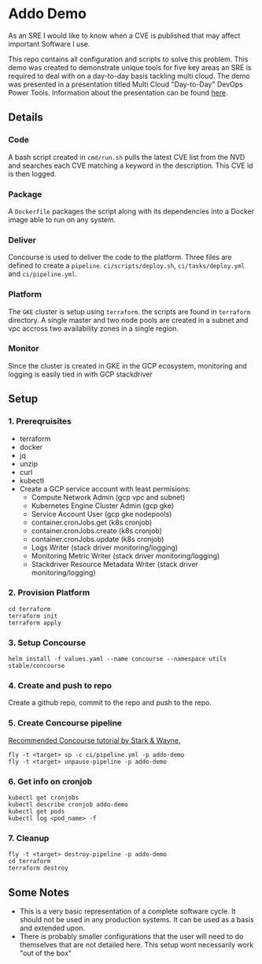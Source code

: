 # Addo Demo

As an SRE I would like to know when a CVE is published that may affect important Software I use. 

This repo contains all configuration and scripts to solve this problem. This demo was created to demonstrate unique tools for five key areas an SRE is required to deal with on a day-to-day basis tackling multi cloud. The demo was presented in a presentation titled Multi Cloud "Day-to-Day" DevOps Power Tools. Information about the presentation can be found [here](https://www.alldaydevops.com/addo-speakers/ronen-freeman).


## Details

### Code

A bash script created in `cmd/run.sh` pulls the latest CVE list from the NVD and searches each CVE matching a keyword in the description. This CVE id is then logged.

### Package

A `Dockerfile` packages the script along with its dependencies into a Docker image able to run on any system.

### Deliver

Concourse is used to deliver the code to the platform. Three files are defined to create a `pipeline`. `ci/scripts/deploy.sh`, `ci/tasks/deploy.yml` and `ci/pipeline.yml`.

### Platform

The `GKE` cluster is setup using `terraform`. the scripts are found in `terraform` directory. A single master and two node pools are created in a subnet and vpc accross two availability zones in a single region.


### Monitor

Since the cluster is created in GKE in the GCP ecosystem, monitoring and logging is easily tied in with GCP stackdriver


## Setup


### 1. Prereqruisites

- terraform
- docker
- jq
- unzip
- curl
- kubectl
- Create a GCP service account with least permisions:
    - Compute Network Admin (gcp vpc and subnet)
    - Kubernetes Engine Cluster Admin (gcp gke)
    - Service Account User (gcp gke nodepools)
    - container.cronJobs.get (k8s cronjob)
    - container.cronJobs.create (k8s cronjob)
    - container.cronJobs.update (k8s cronjob)
    - Logs Writer (stack driver monitoring/logging)
    - Monitoring Metric Writer (stack driver monitoring/logging)
    - Stackdriver Resource Metadata Writer (stack driver monitoring/logging)

### 2. Provision Platform

```
cd terraform
terraform init
terraform apply
```

### 3. Setup Concourse

`helm install -f values.yaml --name concourse --namespace utils stable/concourse`    

### 4. Create and push to repo

Create a github repo, commit to the repo and push to the repo.

### 5. Create Concourse pipeline

[Recommended Concourse tutorial by Stark & Wayne.](https://concoursetutorial.com/)

```
fly -t <target> sp -c ci/pipeline.yml -p addo-demo
fly -t <target> unpause-pipeline -p addo-demo
```

### 6. Get info on cronjob

```
kubectl get cronjobs
kubectl describe cronjob addo-demo
kubectl get pods
kubectl log <pod_name> -f
```

### 7. Cleanup

```
fly -t <target> destroy-pipeline -p addo-demo
cd terraform
terraform destroy
```

## Some Notes

- This is a very basic representation of a complete software cycle. It should not be used in any production systems. It can be used as a basis and extended upon.
- There is probably smaller configurations that the user will need to do themselves that are not detailed here. This setup wont necessarily work "out of the box"